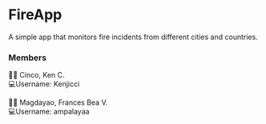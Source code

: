 # FireApp

A simple app that monitors fire incidents from different cities and countries.

### Members  
:man_technologist: Cinco, Ken C.  
:computer:Username: Kenjicci  
  
:woman_technologist: Magdayao, Frances Bea V.  
:computer:Username: ampalayaa   

